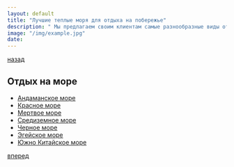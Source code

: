 ```yaml
---
layout: default
title: "Лучшие теплые моря для отдыха на побережье"
description: " Мы предлагаем своим клиентам самые разнообразные виды отдыха на море"
image: "/img/example.jpg"
date: 
---
```


<a href="/?n=sea-south-china"><div class="menubutton">назад</div></a>

## Отдых на море
- [Андаманское море](sea-andaman.html)
- [Красное море](sea-red.html)
- [Мертвое море](sea-dead.html)
- [Средиземное море](sea-mediterranean.html)
- [Черное море](sea-black.html)
- [Эгейское море](sea-aegean.html)
- [Южно Китайское море](sea-south-china.html)

<a href="/?n=sea-aegean"><div class="menubutton">вперед</div></a>
